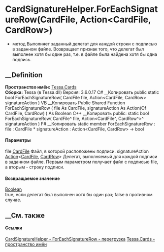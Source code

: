 # CardSignatureHelper.ForEachSignatureRow(CardFile, Action<CardFile, CardRow>)
- метод
Выполняет заданный делегат для каждой строки с подписью в заданном файле.
Возвращает признак того, что делегат был выполнен хотя бы один раз, т.е. в
файле была найдена хотя бы одна подпись.
## __Definition
 **Пространство имён:** [Tessa.Cards](N_Tessa_Cards.htm)  
 **Сборка:** Tessa (в Tessa.dll) Версия: 3.6.0.17
C# __Копировать
     public static bool ForEachSignatureRow(
    	CardFile file,
    	Action<CardFile, CardRow> signatureAction
    )
VB __Копировать
     Public Shared Function ForEachSignatureRow ( 
    	file As CardFile,
    	signatureAction As Action(Of CardFile, CardRow)
    ) As Boolean
C++ __Копировать
     public:
    static bool ForEachSignatureRow(
    	CardFile^ file, 
    	Action<CardFile^, CardRow^>^ signatureAction
    )
F# __Копировать
     static member ForEachSignatureRow : 
            file : CardFile * 
            signatureAction : Action<CardFile, CardRow> -> bool 
#### Параметры
file [CardFile](T_Tessa_Cards_CardFile.htm)
    Файл, в которой расположены подписи.
signatureAction
[Action](https://learn.microsoft.com/dotnet/api/system.action-2)<[CardFile](T_Tessa_Cards_CardFile.htm),
[CardRow](T_Tessa_Cards_CardRow.htm)>
     Делегат, выполняемый для каждой подписи в заданном файле. Первым параметром получает файл с подписью file, а вторым - строку подписи. 
#### Возвращаемое значение
[Boolean](https://learn.microsoft.com/dotnet/api/system.boolean)  
true, если делегат был выполнен хотя бы один раз; false в противном случае.
## __См. также
#### Ссылки
[CardSignatureHelper - ](T_Tessa_Cards_CardSignatureHelper.htm)
[ForEachSignatureRow -
перегрузка](Overload_Tessa_Cards_CardSignatureHelper_ForEachSignatureRow.htm)
[Tessa.Cards - пространство имён](N_Tessa_Cards.htm)
